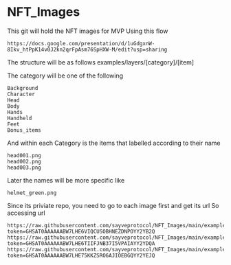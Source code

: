 # NFT_Images

This git will hold the NFT images for MVP
Using this flow
```
https://docs.google.com/presentation/d/1uGdgxnW-8Ikv_htPpK14v0J2kn2qrFpAsm76SpHXW-M/edit?usp=sharing
```

The structure will be as follows
examples/layers/[category]/[item]

The category will be one of the following
```
Background
Character
Head
Body
Hands
Handheld
Feet
Bonus_items 
```
And within each Category is the items that labelled according to their name
```
head001.png
head002.png
head003.png
```
Later the names will be more specific like
```
helmet_green.png
```
Since its priviate repo, you need to go to each image first and get its url
So accessing url
```
https://raw.githubusercontent.com/sayveprotocol/NFT_Images/main/examples/layers/Character/base.png?token=GHSAT0AAAAAABW7LHE6VIQCUSOBHNEZDNPOYY2YB2Q
https://raw.githubusercontent.com/sayveprotocol/NFT_Images/main/examples/layers/Background/background.png?token=GHSAT0AAAAAABW7LHE6TIIFJNB37I5VPAIAYY2YDQA
https://raw.githubusercontent.com/sayveprotocol/NFT_Images/main/examples/layers/Handheld/beer.png?token=GHSAT0AAAAAABW7LHE75KKZSRO6AJIOEBGQYY2YEJQ
```


